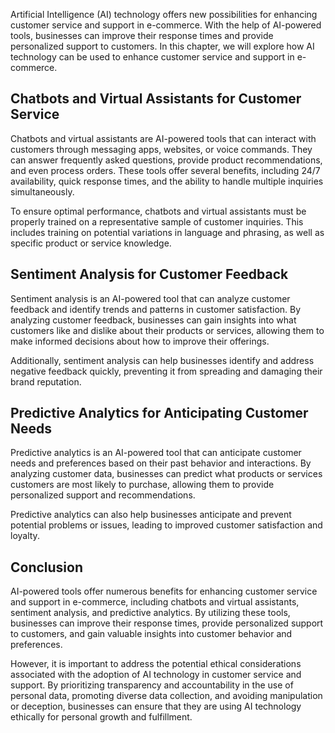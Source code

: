 
Artificial Intelligence (AI) technology offers new possibilities for enhancing customer service and support in e-commerce. With the help of AI-powered tools, businesses can improve their response times and provide personalized support to customers. In this chapter, we will explore how AI technology can be used to enhance customer service and support in e-commerce.

Chatbots and Virtual Assistants for Customer Service
----------------------------------------------------

Chatbots and virtual assistants are AI-powered tools that can interact with customers through messaging apps, websites, or voice commands. They can answer frequently asked questions, provide product recommendations, and even process orders. These tools offer several benefits, including 24/7 availability, quick response times, and the ability to handle multiple inquiries simultaneously.

To ensure optimal performance, chatbots and virtual assistants must be properly trained on a representative sample of customer inquiries. This includes training on potential variations in language and phrasing, as well as specific product or service knowledge.

Sentiment Analysis for Customer Feedback
----------------------------------------

Sentiment analysis is an AI-powered tool that can analyze customer feedback and identify trends and patterns in customer satisfaction. By analyzing customer feedback, businesses can gain insights into what customers like and dislike about their products or services, allowing them to make informed decisions about how to improve their offerings.

Additionally, sentiment analysis can help businesses identify and address negative feedback quickly, preventing it from spreading and damaging their brand reputation.

Predictive Analytics for Anticipating Customer Needs
----------------------------------------------------

Predictive analytics is an AI-powered tool that can anticipate customer needs and preferences based on their past behavior and interactions. By analyzing customer data, businesses can predict what products or services customers are most likely to purchase, allowing them to provide personalized support and recommendations.

Predictive analytics can also help businesses anticipate and prevent potential problems or issues, leading to improved customer satisfaction and loyalty.

Conclusion
----------

AI-powered tools offer numerous benefits for enhancing customer service and support in e-commerce, including chatbots and virtual assistants, sentiment analysis, and predictive analytics. By utilizing these tools, businesses can improve their response times, provide personalized support to customers, and gain valuable insights into customer behavior and preferences.

However, it is important to address the potential ethical considerations associated with the adoption of AI technology in customer service and support. By prioritizing transparency and accountability in the use of personal data, promoting diverse data collection, and avoiding manipulation or deception, businesses can ensure that they are using AI technology ethically for personal growth and fulfillment.
